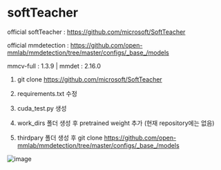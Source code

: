 # softTeacher
official softTeacher : https://github.com/microsoft/SoftTeacher

official mmdetection : https://github.com/open-mmlab/mmdetection/tree/master/configs/_base_/models


mmcv-full : 1.3.9 | mmdet : 2.16.0

<inference>
  
1. git clone https://github.com/microsoft/SoftTeacher
  
2. requirements.txt 수정
  
3. cuda_test.py 생성
  
4. work_dirs 폴더 생성 후 pretrained weight 추가 (현재 repository에는 없음)
  
5. thirdpary 폴더 생성 후 git clone https://github.com/open-mmlab/mmdetection/tree/master/configs/_base_/models

  
  
<differ from official>

  
![image](https://user-images.githubusercontent.com/73974211/163532714-84fbe6f6-a35b-4291-b655-1eb94ec4d16b.png)

